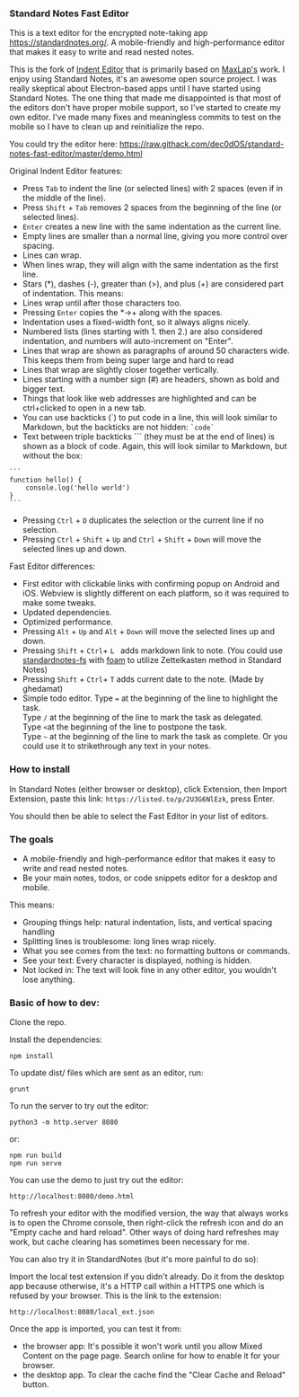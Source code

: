 ### Standard Notes Fast Editor 

This is a text editor for the encrypted note-taking app https://standardnotes.org/.
A mobile-friendly and high-performance editor that makes it easy to write and read nested notes.

This is the fork of [Indent Editor](https://github.com/ghedamat/standard-notes-indent-editor) that is primarily based on [MaxLap's](https://github.com/MaxLap/standard-notes-indent-editor) work. 
I enjoy using Standard Notes, it's an awesome open source project. I was really skeptical about Electron-based apps until I have started using Standard Notes. 
The one thing that made me disappointed is that most of the editors don't have proper mobile support, so I've started to create my own editor. I've made many fixes and meaningless commits to test on the mobile so I have to clean up and reinitialize the repo.

You could try the editor here: https://raw.githack.com/dec0dOS/standard-notes-fast-editor/master/demo.html

Original Indent Editor features:
* Press `Tab` to indent the line (or selected lines) with 2 spaces (even if in the middle of the line).
* Press `Shift` + `Tab` removes 2 spaces from the beginning of the line (or selected lines).
* `Enter` creates a new line with the same indentation as the current line.
* Empty lines are smaller than a normal line, giving you more control over spacing.
* Lines can wrap.
* When lines wrap, they will align with the same indentation as the first line.
* Stars (*), dashes (-), greater than (>), and plus (+) are considered part of indentation. This means: 
* Lines wrap until after those characters too.
* Pressing `Enter` copies the *->+ along with the spaces.
* Indentation uses a fixed-width font, so it always aligns nicely.
* Numbered lists (lines starting with 1. then 2.) are also considered indentation, and numbers will auto-increment on "Enter".
* Lines that wrap are shown as paragraphs of around 50 characters wide. This keeps them from being super large and hard to read
* Lines that wrap are slightly closer together vertically.
* Lines starting with a number sign (#) are headers, shown as bold and bigger text.
* Things that look like web addresses are highlighted and can be ctrl+clicked to open in a new tab.
* You can use backticks (\`) to put code in a line, this will look similar to Markdown, but the backticks are not hidden: `` `code` `` 
* Text between triple backticks \``` (they must be at the end of lines) is shown as a block of code. Again, this will look similar to Markdown, but without the box:
````
```
function hello() {
    console.log('hello world')
}
```
````
* Pressing `Ctrl` + `D` duplicates the selection or the current line if no selection.
* Pressing `Ctrl` + `Shift` + `Up` and `Ctrl` + `Shift` + `Down` will move the selected lines up and down.

Fast Editor differences:
* First editor with clickable links with confirming popup on Android and iOS. Webview is slightly different on each platform, so it was required to make some tweaks.
* Updated dependencies.
* Optimized performance.
* Pressing `Alt` + `Up` and `Alt` + `Down` will move the selected lines up and down.
* Pressing `Shift` + `Ctrl`+ `L ` adds markdown link to note. (You could use [standardnotes-fs](https://github.com/tannercollin/standardnotes-fs) with [foam](https://github.com/foambubble/foam) to utilize Zettelkasten method in Standard Notes) 
* Pressing `Shift` + `Ctrl`+ `T` adds current date to the note. (Made by ghedamat)
* Simple todo editor. 
Type `=` at the beginning of the line to highlight the task.  
Type `/` at the beginning of the line to mark the task as delegated.  
Type `<`at the beginning of the line to postpone the task.  
Type `~` at the beginning of the line to mark the task as complete. Or you could use it to strikethrough any text in your notes.  


### How to install

In Standard Notes (either browser or desktop), click Extension, then Import Extension, paste this link: `https://listed.to/p/2U3G6NlEzk`, press Enter.

You should then be able to select the Fast Editor in your list of editors.

### The goals

* A mobile-friendly and high-performance editor that makes it easy to write and read nested notes.
* Be your main notes, todos, or code snippets editor for a desktop and mobile.

This means:
* Grouping things help: natural indentation, lists, and vertical spacing handling
* Splitting lines is troublesome: long lines wrap nicely.
* What you see comes from the text: no formatting buttons or commands.
* See your text: Every character is displayed, nothing is hidden.
* Not locked in: The text will look fine in any other editor, you wouldn't lose anything.

### Basic of how to dev:

Clone the repo.

Install the dependencies:

    npm install

To update dist/ files which are sent as an editor, run:

    grunt

To run the server to try out the editor:

    python3 -m http.server 8080

or:

    npm run build
    npm run serve

You can use the demo to just try out the editor:

    http://localhost:8080/demo.html

To refresh your editor with the modified version, the way that always works is to open the Chrome console, then right-click the refresh icon and do an "Empty cache and hard reload". Other ways of doing hard refreshes may work, but cache clearing has sometimes been necessary for me.

You can also try it in StandardNotes (but it's more painful to do so):

Import the local test extension if you didn't already. Do it from the desktop app because otherwise, it's a HTTP call within a HTTPS one which is refused by your browser. This is the link to the extension:

    http://localhost:8080/local_ext.json

Once the app is imported, you can test it from:
* the browser app: It's possible it won't work until you allow Mixed Content on the page page. Search online for how to enable it for your browser.
* the desktop app. To clear the cache find the "Clear Cache and Reload" button.
